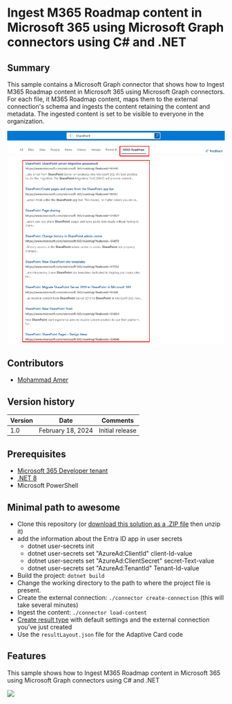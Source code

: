 # Ingest M365 Roadmap content in Microsoft 365 using Microsoft Graph connectors using C# and .NET

## Summary

This sample contains a Microsoft Graph connector that shows how to Ingest M365 Roadmap content in Microsoft 365 using Microsoft Graph connectors. For each file, it M365 Roadmap content, maps them to the external connection's schema and ingests the content retaining the content and metadata. The ingested content is set to be visible to everyone in the organization.

![M365 Roadmap Graph Connector](./assets/M365-Roadmap-Graph-Connector.png)


## Contributors

- [Mohammad Amer](https://github.com/mohammadamer)

## Version history

Version|Date|Comments
-------|----|--------
1.0|February 18, 2024|Initial release

## Prerequisites

- [Microsoft 365 Developer tenant](https://developer.microsoft.com/microsoft-365/dev-program)
- [.NET 8](https://dotnet.microsoft.com/download/dotnet/8.0)
- Microsoft PowerShell

## Minimal path to awesome

- Clone this repository (or [download this solution as a .ZIP file](https://pnp.github.io/download-partial/?url=https://github.com/pnp/graph-connectors-samples/tree/main/samples/dotnet-csharp-m365-roadmap) then unzip it)
- add the information about the Entra ID app in user secrets
  - dotnet user-secrets init
  - dotnet user-secrets set "AzureAd:ClientId" client-Id-value
  - dotnet user-secrets set "AzureAd:ClientSecret" secret-Text-value
  - dotnet user-secrets set "AzureAd:TenantId" Tenant-Id-value
- Build the project: `dotnet build`
- Change the working directory to the path to where the project file is present.
- Create the external connection: `./connector create-connection` (this will take several minutes)
- Ingest the content: `./connector load-content`
- [Create result type](https://learn.microsoft.com/microsoftsearch/manage-result-types) with default settings and the external connection you've just created
- Use the `resultLayout.json` file for the Adaptive Card code

## Features

This sample shows how to Ingest M365 Roadmap content in Microsoft 365 using Microsoft Graph connectors using C# and .NET

![](https://m365-visitor-stats.azurewebsites.net/SamplesGallery/pnp-graph-connector-dotnet-csharp-m365-roadmap)
